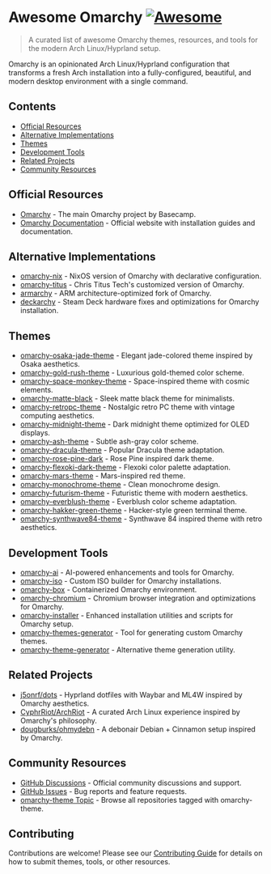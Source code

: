 # Awesome Omarchy [![Awesome](https://awesome.re/badge.svg)](https://awesome.re)

> A curated list of awesome Omarchy themes, resources, and tools for the modern Arch Linux/Hyprland setup.

Omarchy is an opinionated Arch Linux/Hyprland configuration that transforms a fresh Arch installation into a fully-configured, beautiful, and modern desktop environment with a single command.

## Contents

- [Official Resources](#official-resources)
- [Alternative Implementations](#alternative-implementations)
- [Themes](#themes)
- [Development Tools](#development-tools)
- [Related Projects](#related-projects)
- [Community Resources](#community-resources)

## Official Resources

- [Omarchy](https://github.com/basecamp/omarchy) - The main Omarchy project by Basecamp.
- [Omarchy Documentation](https://omarchy.org) - Official website with installation guides and documentation.

## Alternative Implementations

- [omarchy-nix](https://github.com/henrysipp/omarchy-nix) - NixOS version of Omarchy with declarative configuration.
- [omarchy-titus](https://github.com/ChrisTitusTech/omarchy-titus) - Chris Titus Tech's customized version of Omarchy.
- [armarchy](https://github.com/nilszeilon/armarchy) - ARM architecture-optimized fork of Omarchy.
- [deckarchy](https://github.com/aorumbayev/deckarchy) - Steam Deck hardware fixes and optimizations for Omarchy installation.

## Themes

- [omarchy-osaka-jade-theme](https://github.com/Justikun/omarchy-osaka-jade-theme) - Elegant jade-colored theme inspired by Osaka aesthetics.
- [omarchy-gold-rush-theme](https://github.com/tahayvr/omarchy-gold-rush-theme) - Luxurious gold-themed color scheme.
- [omarchy-space-monkey-theme](https://github.com/TyRichards/omarchy-space-monkey-theme) - Space-inspired theme with cosmic elements.
- [omarchy-matte-black](https://github.com/tahayvr/omarchy-matte-black) - Sleek matte black theme for minimalists.
- [omarchy-retropc-theme](https://github.com/rondilley/omarchy-retropc-theme) - Nostalgic retro PC theme with vintage computing aesthetics.
- [omarchy-midnight-theme](https://github.com/JaxonWright/omarchy-midnight-theme) - Dark midnight theme optimized for OLED displays.
- [omarchy-ash-theme](https://github.com/bjarneo/omarchy-ash-theme) - Subtle ash-gray color scheme.
- [omarchy-dracula-theme](https://github.com/catlee/omarchy-dracula-theme) - Popular Dracula theme adaptation.
- [omarchy-rose-pine-dark](https://github.com/guilhermetk/omarchy-rose-pine-dark) - Rose Pine inspired dark theme.
- [omarchy-flexoki-dark-theme](https://github.com/euandeas/omarchy-flexoki-dark-theme) - Flexoki color palette adaptation.
- [omarchy-mars-theme](https://github.com/steve-lohmeyer/omarchy-mars-theme) - Mars-inspired red theme.
- [omarchy-monochrome-theme](https://github.com/Swarnim114/omarchy-monochrome-theme) - Clean monochrome design.
- [omarchy-futurism-theme](https://github.com/bjarneo/omarchy-futurism-theme) - Futuristic theme with modern aesthetics.
- [omarchy-everblush-theme](https://github.com/Swarnim114/omarchy-everblush-theme) - Everblush color scheme adaptation.
- [omarchy-hakker-green-theme](https://github.com/joaquinmeza/omarchy-hakker-green-theme) - Hacker-style green terminal theme.
- [omarchy-synthwave84-theme](https://github.com/omacom-io/omarchy-synthwave84-theme) - Synthwave 84 inspired theme with retro aesthetics.

## Development Tools

- [omarchy-ai](https://github.com/mitkox/omarchy-ai) - AI-powered enhancements and tools for Omarchy.
- [omarchy-iso](https://github.com/omacom-io/omarchy-iso) - Custom ISO builder for Omarchy installations.
- [omarchy-box](https://github.com/dylanbr/omarchy-box) - Containerized Omarchy environment.
- [omarchy-chromium](https://github.com/omacom-io/omarchy-chromium) - Chromium browser integration and optimizations for Omarchy.
- [omarchy-installer](https://github.com/omacom-io/omarchy-installer) - Enhanced installation utilities and scripts for Omarchy setup.
- [omarchy-themes-generator](https://github.com/hipsterusername/omarchy-themes-generator) - Tool for generating custom Omarchy themes.
- [omarchy-theme-generator](https://github.com/maxberggren/omarchy-theme-generator) - Alternative theme generation utility.

## Related Projects

- [j5onrf/dots](https://github.com/j5onrf/dots) - Hyprland dotfiles with Waybar and ML4W inspired by Omarchy aesthetics.
- [CyphrRiot/ArchRiot](https://github.com/CyphrRiot/ArchRiot) - A curated Arch Linux experience inspired by Omarchy's philosophy.
- [dougburks/ohmydebn](https://github.com/dougburks/ohmydebn) - A debonair Debian + Cinnamon setup inspired by Omarchy.

## Community Resources

- [GitHub Discussions](https://github.com/basecamp/omarchy/discussions) - Official community discussions and support.
- [GitHub Issues](https://github.com/basecamp/omarchy/issues) - Bug reports and feature requests.
- [omarchy-theme Topic](https://github.com/topics/omarchy-theme) - Browse all repositories tagged with omarchy-theme.

## Contributing

Contributions are welcome! Please see our [Contributing Guide](CONTRIBUTING.md) for details on how to submit themes, tools, or other resources.
